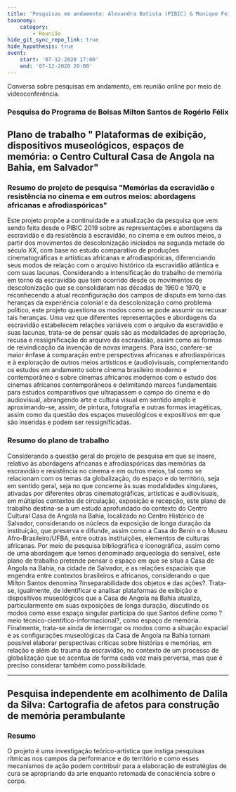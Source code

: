```yaml
---
title: 'Pesquisas em andamento: Alexandra Batista (PIBIC) & Monique Feitosa (PIBIC)'
taxonomy:
    category:
        - Reunião
hide_git_sync_repo_link: true
hide_hypothesis: true
event:
    start: '07-12-2020 17:00'
    end: '07-12-2020 20:00'
---
```


Conversa sobre pesquisas em andamento, em reunião online por meio de videoconferência.

### Pesquisa do Programa de Bolsas Milton Santos de Rogério Félix

## Plano de trabalho " Plataformas de exibição, dispositivos museológicos, espaços de memória: o Centro Cultural Casa de Angola na Bahia, em Salvador"

### Resumo do projeto de pesquisa "Memórias da escravidão e resistência no cinema e em outros meios: abordagens africanas e afrodiaspóricas"

Este projeto propõe a continuidade e a atualização da pesquisa que vem sendo feita desde o PIBIC 2019 sobre as representações e abordagens da escravidão e da resistência à escravidão, no cinema e em outros meios, a partir dos movimentos de descolonização iniciados na segunda metade do século XX, com base no estudo comparativo de produções cinematográficas e artísticas africanas e afrodiaspóricas, diferenciando seus modos de relação com o arquivo histórico da escravidão atlântica e com suas lacunas. Considerando a intensificação do trabalho de memória em torno da escravidão que tem ocorrido desde os movimentos de descolonização que se consolidaram nas décadas de 1960 e 1970, e reconhecendo a atual reconfiguração dos campos de disputa em torno das heranças da experiência colonial e da descolonização como problema político, este projeto questiona os modos como se pode assumir ou recusar tais heranças. Uma vez que diferentes representações e abordagens da escravidão estabelecem relações variáveis com o arquivo da escravidão e suas lacunas, trata-se de pensar quais são as modalidades de apropriação, recusa e ressignificação do arquivo da escravidão, assim como as formas de reivindicação da invenção de novas imagens. Para isso, confere-se maior ênfase à comparação entre perspectivas africanas e afrodiaspóricas e à exploração de outros meios artísticos e (audio)visuais, complementando os estudos em andamento sobre cinema brasileiro moderno e contemporâneo e sobre cinemas africanos modernos com o estudo dos cinemas africanos contemporâneos e delimitando marcos fundamentais para estudos comparativos que ultrapassem o campo do cinema e do audiovisual, abrangendo arte e cultura visual em sentido amplo e aproximando-se, assim, de pintura, fotografia e outras formas imagéticas, assim como da questão dos espaços museológicos e expositivos em que são inseridas e podem ser ressignificadas.

### Resumo do plano de trabalho

Considerando a questão geral do projeto de pesquisa em que se insere, relativo às abordagens africanas e afrodiaspóricas das memórias da escravidão e resistência no cinema e em outros meios, tal como se relacionam com os temas da globalização, do espaço e do território, seja em sentido geral, seja no que concerne às suas modalidades singulares, ativadas por diferentes obras cinematográficas, artísticas e audiovisuais, em múltiplos contextos de circulação, exposição e recepção, este plano de trabalho destina-se a um estudo aprofundado do contexto do Centro Cultural Casa de Angola na Bahia, localizado no Centro Histórico de Salvador, considerando os núcleos da exposição de longa duração da instituição, que preserva e difunde, assim como a Casa do Benin e o Museu Afro-Brasileiro/UFBA, entre outras instituições, elementos de culturas africanas. Por meio de pesquisa bibliográfica e iconográfica, assim como de uma abordagem que temos denominado arqueologia do sensível, este plano de trabalho pretende pensar o espaço em que se situa a Casa de Angola na Bahia, na cidade de Salvador, e as relações espaciais que engendra entre contextos brasileiros e africanos, considerando o que Milton Santos denomina ?inseparabilidade dos objetos e das ações?. Trata-se, igualmente, de identificar e analisar plataformas de exibição e dispositivos museológicos que a Casa de Angola na Bahia atualiza, particularmente em suas exposições de longa duração, discutindo os modos como esse espaço singular participa do que Santos define como ?meio técnico-científico-informacional?, como espaço de memória. Finalmente, trata-se ainda de interrogar os modos como a situação espacial e as configurações museológicas da Casa de Angola na Bahia tornam possível elaborar perspectivas críticas sobre histórias e memórias, em relação e além do trauma da escravidão, no contexto de um processo de globalização que se acentua de forma cada vez mais perversa, mas que é preciso considerar também como possibilidade.

---

## Pesquisa independente em acolhimento de Dalila da Silva: Cartografia de afetos para construção de memória perambulante

### Resumo

O projeto é uma investigação teórico-artística que instiga pesquisas rítmicas nos campos da performance e do território e como esses mecanismos de ação podem contribuir para a elaboração de estratégias de cura se apropriando da arte enquanto retomada de consciência sobre o corpo.